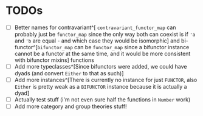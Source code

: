# TODOs

- [ ] Better names for contravariant^[ `contravariant_functor_map` can probably just be `functor_map` since the only way both can coexist is if `'a` and `'b` are equal - and which case they would be isomorphic] and bi-functor^[`bifunctor_map` can be `functor_map` since a bifunctor instance cannot be a functor at the same time, and it would be more consistent with bifunctor mixins] functions
- [ ] Add more typeclasses^[Since bifunctors were added, we could have dyads (and convert `Either` to that as such)]
- [ ] Add more instances^[There is currently no instance for just `FUNCTOR`, also `Either` is pretty weak as a `BIFUNCTOR` instance because it is actually a dyad]
- [ ] Actually test stuff (i'm not even sure half the functions in `Number` work)
- [ ] Add more category and group theories stuff!

